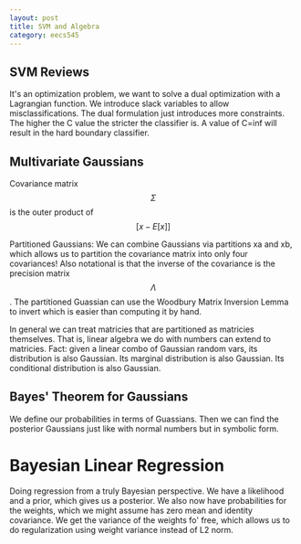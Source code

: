 ```yaml
---
layout: post
title: SVM and Algebra
category: eecs545
---
```

## SVM Reviews
It's an optimization problem, we want to solve a dual optimization with a Lagrangian function. We introduce slack variables to allow misclassifications. The dual formulation just introduces more constraints. The higher the C value the stricter the classifier is. A value of C=inf will result in the hard boundary classifier.

## Multivariate Gaussians
Covariance matrix $$\Sigma$$ is the outer product of $$[x-E[x]]$$

Partitioned Gaussians: We can combine Gaussians via partitions xa and xb, which allows us to partition the covariance matrix into only four covariances! Also notational is that the inverse of the covariance is the precision matrix $$\Lambda$$. The partitioned Guassian can use the Woodbury Matrix Inversion Lemma to invert which is easier than computing it by hand. 

In general we can treat matricies that are partitioned as matricies themselves. That is, linear algebra we do with numbers can extend to matricies. Fact: given a linear combo of Gaussian random vars, its distribution is also Gaussian. Its marginal distribution is also Gaussian. Its conditional distribution is also Gaussian.

## Bayes' Theorem for Gaussians
We define our probabilities in terms of Guassians. Then we can find the posterior Gaussians just like with normal numbers but in symbolic form.

# Bayesian Linear Regression
Doing regression from a truly Bayesian perspective. We have a likelihood and a prior, which gives us a posterior. We also now have probabilities for the weights, which we might assume has zero mean and identity covariance. We get the variance of the weights fo' free, which allows us to do regularization using weight variance instead of L2 norm. 
